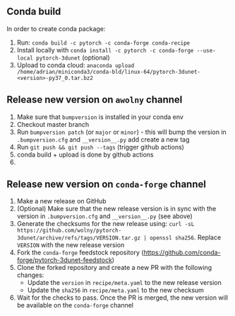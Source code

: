## Conda build
In order to create conda package:
1. Run: `conda build -c pytorch -c conda-forge conda-recipe`
2. Install locally with `conda install -c pytorch -c conda-forge --use-local pytorch-3dunet` (optional)
3. Upload to conda cloud: `anaconda upload /home/adrian/miniconda3/conda-bld/linux-64/pytorch-3dunet-<version>-py37_0.tar.bz2`

## Release new version on `awolny` channel
1. Make sure that `bumpversion` is installed in your conda env
2. Checkout master branch
3. Run `bumpversion patch` (or `major` or `minor`) - this will bump the version in `.bumpversion.cfg` and `__version__.py` add create a new tag
4. Run `git push && git push --tags` (trigger github actions) 
5.  conda build + upload is done by github actions
6. 
## Release new version on `conda-forge` channel
1. Make a new release on GitHub 
2. (Optional) Make sure that the new release version is in sync with the version in `.bumpversion.cfg` and `__version__.py` (see above)
3. Generate the checksums for the new release using: `curl -sL https://github.com/wolny/pytorch-3dunet/archive/refs/tags/VERSION.tar.gz | openssl sha256`. Replace `VERSION` with the new release version
4. Fork the `conda-forge` feedstock  repository (https://github.com/conda-forge/pytorch-3dunet-feedstock)
5. Clone the forked repository and create a new PR with the following changes:
    - Update the `version` in `recipe/meta.yaml` to the new release version
    - Update the `sha256` in `recipe/meta.yaml` to the new checksum
6. Wait for the checks to pass. Once the PR is merged, the new version will be available on the `conda-forge` channel